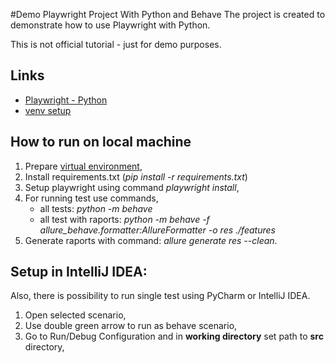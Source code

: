 #Demo Playwright Project With Python and Behave
The project is created to demonstrate how to use Playwright with Python. 

This is not official tutorial - just for demo purposes.

## Links
- [Playwright - Python](https://playwright.dev/python/)
- [venv setup](https://docs.python.org/3/library/venv.html)

## How to run on local machine
1. Prepare  [virtual environment](https://docs.python.org/3/library/venv.html),
2. Install requirements.txt (_pip install -r requirements.txt_)
3. Setup playwright using command _playwright install_,
4. For running test use commands,
   - all tests: _python -m behave_
   - all test with raports: _python -m behave -f allure_behave.formatter:AllureFormatter -o res ./features_
5. Generate raports with command: _allure generate res --clean_.  


## Setup in IntelliJ IDEA:
Also, there is possibility to run single test using PyCharm or IntelliJ IDEA.
1. Open selected scenario,
2. Use double green arrow to run as behave scenario,
3. Go to Run/Debug Configuration and in **working directory** set path to **src** directory,

